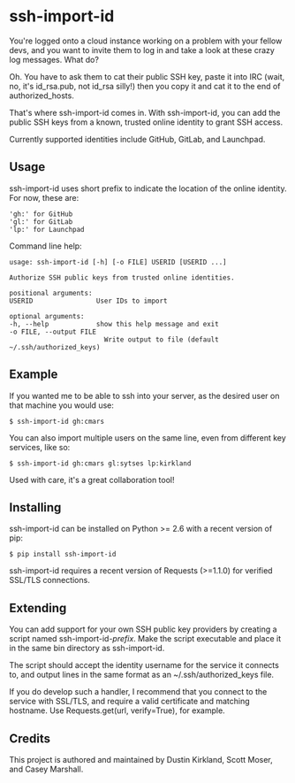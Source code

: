 
ssh-import-id
===========

You're logged onto a cloud instance working on a problem with your fellow devs, and you want to invite them to log in and take a look at these crazy log messages. What do?

Oh. You have to ask them to cat their public SSH key, paste it into IRC (wait, no, it's id\_rsa.pub, not id\_rsa silly!) then you copy it and cat it to the end of authorized\_hosts.

That's where ssh-import-id comes in. With ssh-import-id, you can add the public SSH keys from a known, trusted online identity to grant SSH access.

Currently supported identities include GitHub, GitLab, and Launchpad.

Usage
-----

ssh-import-id uses short prefix to indicate the location of the online identity. For now, these are:

	'gh:' for GitHub
	'gl:' for GitLab
	'lp:' for Launchpad

Command line help:

	usage: ssh-import-id [-h] [-o FILE] USERID [USERID ...]

	Authorize SSH public keys from trusted online identities.

	positional arguments:
  	USERID                User IDs to import

	optional arguments:
  	-h, --help            show this help message and exit
  	-o FILE, --output FILE
                        	Write output to file (default ~/.ssh/authorized_keys)

Example
-------

If you wanted me to be able to ssh into your server, as the desired user on that machine you would use:

	$ ssh-import-id gh:cmars

You can also import multiple users on the same line, even from different key services, like so:

	$ ssh-import-id gh:cmars gl:sytses lp:kirkland

Used with care, it's a great collaboration tool!

Installing
----------

ssh-import-id can be installed on Python >= 2.6 with a recent version of pip:

	$ pip install ssh-import-id

ssh-import-id requires a recent version of Requests (>=1.1.0) for verified SSL/TLS connections.

Extending
---------

You can add support for your own SSH public key providers by creating a script named ssh-import-id-*prefix*. Make the script executable and place it in the same bin directory as ssh-import-id.

The script should accept the identity username for the service it connects to, and output lines in the same format as an ~/.ssh/authorized\_keys file.

If you do develop such a handler, I recommend that you connect to the service with SSL/TLS, and require a valid certificate and matching hostname. Use Requests.get(url, verify=True), for example.

Credits
-------

This project is authored and maintained by Dustin Kirkland, Scott Moser, and Casey Marshall.

